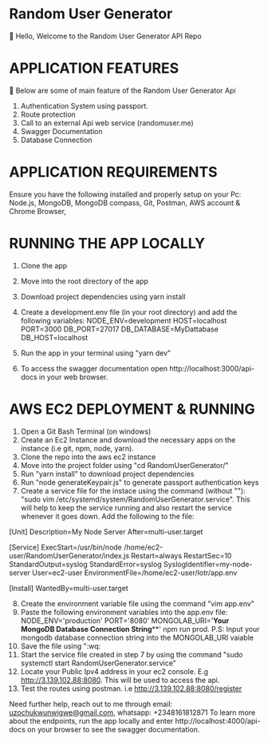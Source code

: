 # Random User Generator
👋 Hello, Welcome to the Random User Generator API Repo

# APPLICATION FEATURES
🎉 Below are some of main feature of the Random User Generator Api
1) Authentication System using passport. 
2) Route protection 
3) Call to an external Api  web service (randomuser.me)
4) Swagger Documentation
5) Database Connection 
# APPLICATION REQUIREMENTS
Ensure you have the following installed and properly setup on your Pc: Node.js, MongoDB, MongoDB compass, Git, Postman, AWS account & Chrome Browser,  
# RUNNING THE APP LOCALLY
1) Clone the app
2) Move into the root directory of the app 
3) Download project dependencies using yarn install
4) Create a development.env file (in your root directory) and add the following variables: 
NODE_ENV=development
HOST=localhost
PORT=3000
DB_PORT=27017
DB_DATABASE=MyDattabase
DB_HOST=localhost

5) Run the app in your terminal using "yarn dev"
6) To access the swagger documentation open http://localhost:3000/api-docs in your web browser. 


# AWS EC2 DEPLOYMENT & RUNNING
1) Open a Git Bash Terminal (on windows)
2) Create an Ec2 Instance and download the necessary apps on the instance (i.e git, npm, node, yarn). 
3) Clone the repo into the aws ec2 instance
4) Move into the project folder using "cd RandomUserGenerator/"
5) Run "yarn install" to download project dependencies
6) Run "node generateKeypair.js" to generate passport authentication keys
7) Create a service file for the instace using the command (without ""): "sudo vim /etc/systemd/system/RandomUserGenerator.service". This will help to keep the service running and also restart the service whenever it goes down.  Add the following to the file: 

[Unit]
Description=My Node Server
After=multi-user.target

[Service]
ExecStart=/usr/bin/node /home/ec2-user/RandomUserGenerator/index.js
Restart=always
RestartSec=10
StandardOutput=syslog
StandardError=syslog
SyslogIdentifier=my-node-server
User=ec2-user
EnvironmentFile=/home/ec2-user/lotr/app.env

[Install]
WantedBy=multi-user.target

8) Create the environment variable file using the command "vim app.env"
9) Paste the following environment variables into the app.env file: NODE_ENV='production' PORT='8080' MONGOLAB_URI='****Your MongoDB Database Connection String******' npm run prod. P.S: Input your mongodb database connection string into the MONGOLAB_URI vaiable
10) Save the file using ":wq: 
11) Start the service file created in step 7 by using the command "sudo systemctl start RandomUserGenerator.service"
12) Locate your Public Ipv4 address in your ec2 console. E.g http://3.139.102.88:8080. This will be used to access the api.  
13) Test the routes using postman. i.e http://3.139.102.88:8080/register

Need further help, reach out to me through email: uzochukwunwigwe@gmail.com, whatsapp: +2348161812871
To learn more about the endpoints, run the app locally and enter http://localhost:4000/api-docs on your browser to see the swagger documentation.


